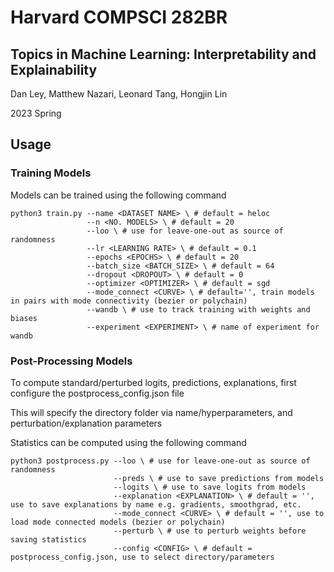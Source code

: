 # Harvard COMPSCI 282BR
## Topics in Machine Learning: Interpretability and Explainability

Dan Ley, Matthew Nazari, Leonard Tang, Hongjin Lin

2023 Spring

## Usage

### Training Models

Models can be trained using the following command

```
python3 train.py --name <DATASET NAME> \ # default = heloc
                 --n <NO. MODELS> \ # default = 20
                 --loo \ # use for leave-one-out as source of randomness
                 --lr <LEARNING RATE> \ # default = 0.1
                 --epochs <EPOCHS> \ # default = 20
                 --batch_size <BATCH_SIZE> \ # default = 64
                 --dropout <DROPOUT> \ # default = 0
                 --optimizer <OPTIMIZER> \ # default = sgd
                 --mode_connect <CURVE> \ # default='', train models in pairs with mode connectivity (bezier or polychain)
                 --wandb \ # use to track training with weights and biases
                 --experiment <EXPERIMENT> \ # name of experiment for wandb
```

### Post-Processing Models

To compute standard/perturbed logits, predictions, explanations, first configure the postprocess_config.json file

This will specify the directory folder via name/hyperparameters, and perturbation/explanation parameters

Statistics can be computed using the following command

```
python3 postprocess.py --loo \ # use for leave-one-out as source of randomness
                       --preds \ # use to save predictions from models
                       --logits \ # use to save logits from models
                       --explanation <EXPLANATION> \ # default = '', use to save explanations by name e.g. gradients, smoothgrad, etc.
                       --mode_connect <CURVE> \ # default = '', use to load mode connected models (bezier or polychain)
                       --perturb \ # use to perturb weights before saving statistics
                       --config <CONFIG> \ # default = postprocess_config.json, use to select directory/parameters
```
